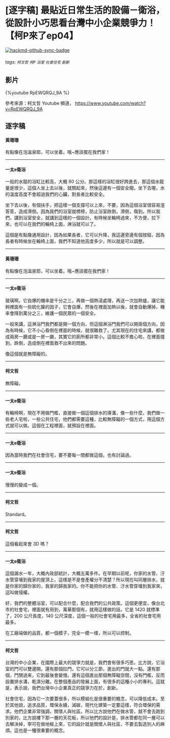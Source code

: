 # [逐字稿] 最貼近日常生活的設備－衛浴，從設計小巧思看台灣中小企業競爭力！【柯P來了ep04】

[![hackmd-github-sync-badge](https://hackmd.io/QGbFdtO2SoifhArz5LzVFg/badge)](https://hackmd.io/QGbFdtO2SoifhArz5LzVFg)


###### tags: `柯文哲` `柯P` `浴室` `社會住宅` `創新`

## 影片

{%youtube RpEWQRQJ_9A %}

參考來源：柯文哲 Youtube 頻道， https://www.youtube.com/watch?v=RpEWQRQJ_9A


## 逐字稿

#### 黃珊珊

有點像在泡溫泉耶，可以坐着。哦~應該擺在我們家！

---

#### 一太e衛浴

一般的水龍的浴缸比較高，大概 60 公分。那這樣的浴缸很好跨進去，那這個水龍量是很少，這個人坐上去以後，就關起來，然後這邊有一個安全閥，坐下去喔，水的溫度高度不會超過我們的心臟，對長者比較安全。

坐下去以後，有個扶手，把這樣一個支撐可以上來，不要，因為這個浴室很容易溼答答，造成滑倒。因為我們的浴室就標榜，防止浴室跌倒，滑倒，傷到。所以我們，講到浴室安全，就講到這樣的一個設計。有時候坐輪椅過來，不方便，拉下來，也可以在我們的輪椅上面，淋浴就可以了。

這個是有點像通用設計，因為如果長者，它可以升降，我這邊旁邊有個按鈕，因為長者有時候坐在輪椅上面，我們不知道他高度多少，所以就是可以調整。

---

#### 黃珊珊

有點像在泡溫泉耶，可以坐着。哦~應該擺在我們家！

---

#### 一太e衛浴

玻璃啊，它自爆的機率是千分之三，再做一個熱浸處理，再送一次加熱爐，讓它能夠裡面有一些硫化鎳的因子，它會自爆，然後在裡面加熱以後，就會自動爆掉，機率會降到萬分之三，維護一個民眾的一個安全。

一般來講，這淋浴門我們都是開一個方向，但這個淋浴門我們可以開兩個方向，因為有時候，它不小心昏倒在裡面的時候，就很難救了。尤其現在的住宅來講，都做成兩房一廳或是一房一廳，其實它的廁所都非常小。這個比較不擔心啦，在裡面撞到，跌倒，造成倒在裡面救不出來的問題。

像這個就是無障礙的。

---

#### 柯文哲

無障礙。

---

#### 一太e衛浴

有輪椅啊，現在不用做門檻，直接做一個這個排水的導溝，像一些什麼，我們做一些老人宅啦，一些公共住宅，他們都需要這種，比較無障礙的一個方式，用這個方式就可以做。這個在工程裡面，就預設在裡面。

---

#### 一太e衛浴

因為當時我們在社會住宅，要不要每一間都做這個，也有討論過。

---

#### 一太e衛浴

慢慢的變成一個。

---

#### 柯文哲

Standard。

---

#### 柯文哲

這個看起來會 3D 嗎？

---

#### 一太e衛浴

這個漏水一年，大概內政部統計，大概五萬多件。在早期以前呢，你家的水管、汙水管穿墻到我家的屋頂上，這樣是不是會產權分不清楚？所以現在叫同層排水，就是你家的歸你家的，我家的歸我家的。你不能把你的水管、汙水管穿墻到我家來，這叫做侵權。

好，我們的整體浴室，可以配合什麼，配合我們的公共政策。這個更便宜，像台北市的社會宅，裡面就有用到，萬華那個有，就用這樣做的話，它是 1420 就標準了，200 公尺長度，140 公尺深度，這個一般的社會宅用最多，全省的社會宅用最多。

在工廠端做的品質，都一個模子，完全一模一樣，所以可以控制。

---

#### 柯文哲

台灣的中小企業，在國際上最大的競爭力就是，我們會有很多巧思。比方說，它浴室的門可以雙邊開。還有那個拉門，它可以分三節，進出的門就大一點。還有那個，門關過來，它到最後會變慢。還有這個進出那個無障礙空間，沒有門檻，反而設置排水溝，乾濕分離。在整個產品的發展上面，有很多的這種小小的專利。這就是，表示說，我們台灣中小企業真正的競爭力在於，創新。

社會住宅，因為它一次要蓋很多，所以模組化是很重要的概念，可以降低成本。至於其他說，追求品質，環保永續，減碳，現代化建築一定要這樣，符合環保的需求。他們企業非常強調，關懷人與社區。所以比方說他們在做水管，就不會去跑到別家的，比方說樓下那一層的天花板，所以他們的設計是，排水管都在同一層可以去解決掉，寧可在做地板上來，它的設計就是關懷人與社區，不要去製造別人的麻煩。這也是一種很重要的概念。
